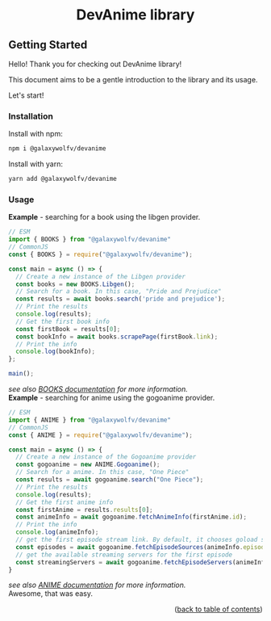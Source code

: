 <h1 align="center">DevAnime library</h1>

## Getting Started

Hello! Thank you for checking out DevAnime library!

This document aims to be a gentle introduction to the library and its usage.

Let's start!

### Installation
Install with npm:
```sh
npm i @galaxywolfv/devanime
```
Install with yarn:
```sh
yarn add @galaxywolfv/devanime
```

### Usage

**Example** - searching for a book using the libgen provider.
```ts
// ESM
import { BOOKS } from "@galaxywolfv/devanime"
// CommonJS
const { BOOKS } = require("@galaxywolfv/devanime");

const main = async () => {
  // Create a new instance of the Libgen provider
  const books = new BOOKS.Libgen();
  // Search for a book. In this case, "Pride and Prejudice"
  const results = await books.search('pride and prejudice');
  // Print the results
  console.log(results);
  // Get the first book info
  const firstBook = results[0];
  const bookInfo = await books.scrapePage(firstBook.link);
  // Print the info
  console.log(bookInfo);
};

main();
```
*see also [BOOKS documentation](./books.md#books) for more information.*\
**Example** - searching for anime using the gogoanime provider.
```ts
// ESM
import { ANIME } from "@galaxywolfv/devanime"
// CommonJS
const { ANIME } = require("@galaxywolfv/devanime");

const main = async () => {
  // Create a new instance of the Gogoanime provider
  const gogoanime = new ANIME.Gogoanime();
  // Search for a anime. In this case, "One Piece"
  const results = await gogoanime.search("One Piece");
  // Print the results
  console.log(results);
  // Get the first anime info
  const firstAnime = results.results[0];
  const animeInfo = await gogoanime.fetchAnimeInfo(firstAnime.id);
  // Print the info
  console.log(animeInfo);
  // get the first episode stream link. By default, it chooses goload server.
  const episodes = await gogoanime.fetchEpisodeSources(animeInfo.episodes[0].id);
  // get the available streaming servers for the first episode
  const streamingServers = await gogoanime.fetchEpisodeServers(animeInfo.episodes[0].id);
}
```
*see also [ANIME documentation](./anime.md#anime) for more information.*\
Awesome, that was easy.

<p align="end">(<a href="https://github.com/galaxywolfv/devanime-library/tree/main/docs">back to table of contents</a>)</p>


